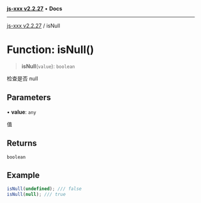 [**js-xxx v2.2.27**](../README.md) • **Docs**

***

[js-xxx v2.2.27](../README.md) / isNull

# Function: isNull()

> **isNull**(`value`): `boolean`

检查是否 null

## Parameters

• **value**: `any`

值

## Returns

`boolean`

## Example

```ts
isNull(undefined); /// false
isNull(null); /// true
```
